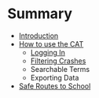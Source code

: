 # Summary

* [Introduction](README.md)
* [How to use the CAT](chapter1.md)
  * [Logging In](chapter1/logging-in.md)
  * [Filtering Crashes](chapter1/filtering-crashes.md)
  * Searchable Terms
  * Exporting Data
* [Safe Routes to School](safe-routes-to-school.md)

